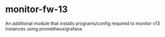 # monitor-fw-13
An additional module that installs programs/config required to monitor v13 instances using prometheus/grafana
